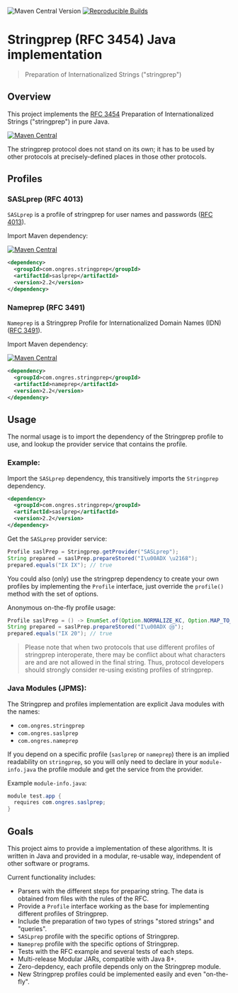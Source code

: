 ![Maven Central Version](https://img.shields.io/maven-central/v/com.ongres.stringprep/stringprep-aggregator)
[![Reproducible Builds](https://img.shields.io/badge/Reproducible_Builds-ok-success?labelColor=1e5b96)](https://github.com/jvm-repo-rebuild/reproducible-central/blob/master/content/com/ongres/stringprep/README.md)

# Stringprep (RFC 3454) Java implementation

> Preparation of Internationalized Strings ("stringprep")

## Overview

This project implements the [RFC 3454](https://tools.ietf.org/html/rfc3454) Preparation of Internationalized Strings ("stringprep") in pure Java.

[![Maven Central](https://img.shields.io/badge/maven--central-stringprep-informational?style=for-the-badge&logo=apache-maven&logoColor=red)](https://maven-badges.herokuapp.com/maven-central/com.ongres.stringprep/stringprep)

The stringprep protocol does not stand on its own; it has to be used by other protocols at precisely-defined places in those other protocols.

## Profiles

### SASLprep (RFC 4013)

`SASLprep` is a profile of stringprep for user names and passwords ([RFC 4013](https://tools.ietf.org/html/rfc4013)).

Import Maven dependency:

[![Maven Central](https://img.shields.io/badge/maven--central-saslprep-informational?style=for-the-badge&logo=apache-maven&logoColor=red)](https://maven-badges.herokuapp.com/maven-central/com.ongres.stringprep/saslprep)

```xml
<dependency>
  <groupId>com.ongres.stringprep</groupId>
  <artifactId>saslprep</artifactId>
  <version>2.2</version>
</dependency>
```

### Nameprep (RFC 3491)

`Nameprep` is a Stringprep Profile for Internationalized Domain Names (IDN) ([RFC 3491](https://tools.ietf.org/html/rfc3491)).

Import Maven dependency:

[![Maven Central](https://img.shields.io/badge/maven--central-nameprep-informational?style=for-the-badge&logo=apache-maven&logoColor=red)](https://maven-badges.herokuapp.com/maven-central/com.ongres.stringprep/nameprep)

```xml
<dependency>
  <groupId>com.ongres.stringprep</groupId>
  <artifactId>nameprep</artifactId>
  <version>2.2</version>
</dependency>
```

## Usage

The normal usage is to import the dependency of the Stringprep profile to use, and lookup the provider service that contains the profile.

### Example:
Import the `SASLprep` dependency, this transitively imports the `Stringprep` dependency.
```xml
<dependency>
  <groupId>com.ongres.stringprep</groupId>
  <artifactId>saslprep</artifactId>
  <version>2.2</version>
</dependency>
```

Get the `SASLprep` provider service:
```java
Profile saslPrep = Stringprep.getProvider("SASLprep");
String prepared = saslPrep.prepareStored("I\u00ADX \u2168");
prepared.equals("IX IX"); // true
```

You could also (only) use the stringprep dependency to create your own profiles by implementing the `Profile` interface, just override the `profile()` method with the set of options.

Anonymous on-the-fly profile usage:
```java
Profile saslPrep = () -> EnumSet.of(Option.NORMALIZE_KC, Option.MAP_TO_NOTHING);
String prepared = saslPrep.prepareStored("I\u00ADX ⑳");
prepared.equals("IX 20"); // true
```

> Please note that when two protocols that use different profiles of stringprep interoperate, there may be conflict about what characters are and are not allowed in the final string.  Thus, protocol developers should strongly consider re-using existing profiles of stringprep.

### Java Modules (JPMS):
The Stringprep and profiles implementation are explicit Java modules with the names:

* `com.ongres.stringprep`
* `com.ongres.saslprep`
* `com.ongres.nameprep`

If you depend on a specific profile (`saslprep` or `nameprep`) there is an implied readability on `stringprep`, so you will only need to declare in your `module-info.java` the profile module and get the service from the provider.

Example `module-info.java`:
```java
module test.app {
  requires com.ongres.saslprep;
}
```

## Goals

This project aims to provide a implementation of these algorithms.
It is written in Java and provided in a modular, re-usable way, independent of other software or programs.

Current functionality includes:

* Parsers with the different steps for preparing string. The data is obtained from files with the rules of the RFC.
* Provide a `Profile` interface working as the base for implementing different profiles of Stringprep.
* Include the preparation of two types of strings "stored strings" and "queries".
* `SASLprep` profile with the specific options of Stringprep.
* `Nameprep` profile with the specific options of Stringprep.
* Tests with the RFC example and several tests of each steps.
* Multi-release Modular JARs, compatible with Java 8+.
* Zero-depdency, each profile depends only on the Stringprep module.
* New Stringprep profiles could be implemented easily and even "on-the-fly".
